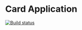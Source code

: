 # Card Application
[![Build status](https://ci.appveyor.com/api/projects/status/b1hbc8dgt35e7ejy?svg=true)](https://ci.appveyor.com/project/DinaOrlova/card-application)
